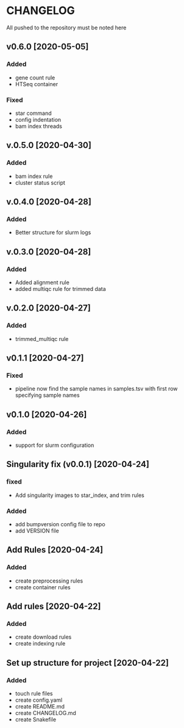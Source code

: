 # CHANGELOG
All pushed to the repository must be noted here

## v0.6.0 [2020-05-05]
### Added
- gene count rule
- HTSeq container

### Fixed
- star command
- config indentation
- bam index threads

## v.0.5.0 [2020-04-30]
### Added
- bam index rule
- cluster status script

## v.0.4.0 [2020-04-28]
### Added
- Better structure for slurm logs

## v.0.3.0 [2020-04-28]
### Added
- Added alignment rule
- added multiqc rule for trimmed data

## v.0.2.0 [2020-04-27]
### Added
- trimmed_multiqc rule

## v0.1.1 [2020-04-27]
### Fixed
- pipeline now find the sample names in samples.tsv with first row specifying sample names

## v0.1.0 [2020-04-26]
### Added
- support for slurm configuration

## Singularity fix (v0.0.1) [2020-04-24]
### fixed
- Add singularity images to star_index, and trim rules

### Added
- add bumpversion config file to repo
- add VERSION file

## Add Rules [2020-04-24]
### Added
- create preprocessing rules
- create container rules

## Add rules [2020-04-22]
### Added
- create download rules
- create indexing rule

## Set up structure for  project [2020-04-22]
### Added
- touch rule files
- create config.yaml
- create README.md
- create CHANGELOG.md
- create Snakefile
